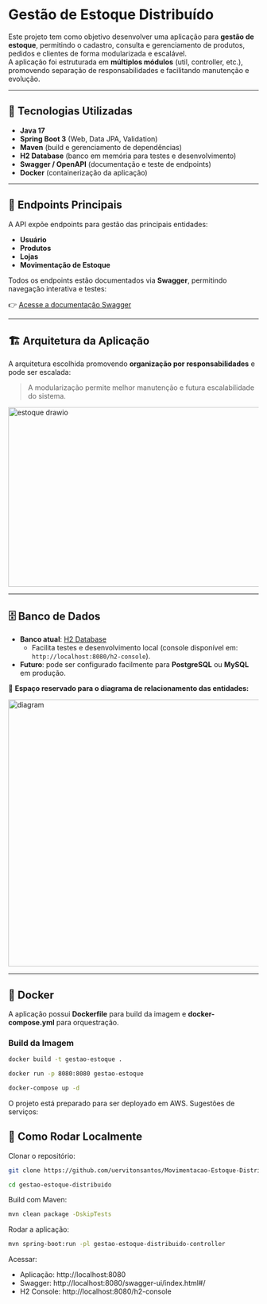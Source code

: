 # Gestão de Estoque Distribuído

Este projeto tem como objetivo desenvolver uma aplicação para **gestão de estoque**, permitindo o cadastro, consulta e gerenciamento de produtos, pedidos e clientes de forma modularizada e escalável.  
A aplicação foi estruturada em **múltiplos módulos** (util, controller, etc.), promovendo separação de responsabilidades e facilitando manutenção e evolução.

---

## 🚀 Tecnologias Utilizadas

- **Java 17**  
- **Spring Boot 3** (Web, Data JPA, Validation)  
- **Maven** (build e gerenciamento de dependências)  
- **H2 Database** (banco em memória para testes e desenvolvimento)  
- **Swagger / OpenAPI** (documentação e teste de endpoints)  
- **Docker** (containerização da aplicação)  

---

## 📌 Endpoints Principais

A API expõe endpoints para gestão das principais entidades:  

- **Usuário**
- **Produtos**
- **Lojas**
- **Movimentação de Estoque**

Todos os endpoints estão documentados via **Swagger**, permitindo navegação interativa e testes:

👉 [Acesse a documentação Swagger](http://localhost:8080/swagger-ui/index.html#/)

---

## 🏗️ Arquitetura da Aplicação

A arquitetura escolhida promovendo **organização por responsabilidades** e pode ser escalada:  

> A modularização permite melhor manutenção e futura escalabilidade do sistema.

<img width="741" height="362" alt="estoque drawio" src="https://github.com/user-attachments/assets/2861d917-0728-4be8-8595-a7615b75aa45" />

---

## 🗄️ Banco de Dados

- **Banco atual**: [H2 Database](https://www.h2database.com/)  
  - Facilita testes e desenvolvimento local (console disponível em: `http://localhost:8080/h2-console`).  
- **Futuro**: pode ser configurado facilmente para **PostgreSQL** ou **MySQL** em produção.  

📌 **Espaço reservado para o diagrama de relacionamento das entidades:**

<img width="528" height="538" alt="diagram" src="https://github.com/user-attachments/assets/1713bd45-bf4e-4b76-a7ea-1016abb7938f" />

---

## 🐳 Docker

A aplicação possui **Dockerfile** para build da imagem e **docker-compose.yml** para orquestração.  

### Build da Imagem

```bash
docker build -t gestao-estoque .
```
```bash
docker run -p 8080:8080 gestao-estoque
```
```bash
docker-compose up -d
```

O projeto está preparado para ser deployado em AWS.
Sugestões de serviços:

## 📄 Como Rodar Localmente

Clonar o repositório:

```bash
git clone https://github.com/uervitonsantos/Movimentacao-Estoque-Distribuido.git
```
```bash
cd gestao-estoque-distribuido
```

Build com Maven:
```bash
mvn clean package -DskipTests
```

Rodar a aplicação:
```bash
mvn spring-boot:run -pl gestao-estoque-distribuido-controller
```

Acessar:

* Aplicação: http://localhost:8080
* Swagger: http://localhost:8080/swagger-ui/index.html#/
* H2 Console: http://localhost:8080/h2-console

